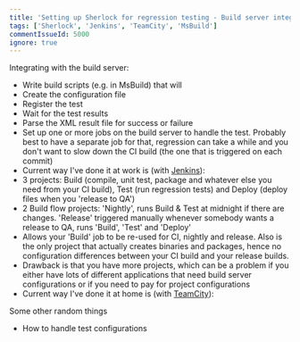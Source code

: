 ```yaml
---
title: 'Setting up Sherlock for regression testing - Build server integration'
tags: ['Sherlock', 'Jenkins', 'TeamCity', 'MsBuild']
commentIssueId: 5000
ignore: true
---
```


Integrating with the build server:

* Write build scripts (e.g. in MsBuild) that will
 * Create the configuration file
 * Register the test
 * Wait for the test results
 * Parse the XML result file for success or failure
* Set up one or more jobs on the build server to handle the test. Probably best to have a separate job for that, regression can take a while and you don't want to slow down the CI build (the one that is triggered on each commit)
* Current way I've done it at work is (with [Jenkins]()):
 *  3 projects: Build (compile, unit test, package and whatever else you need from your CI build), Test (run regression tests) and Deploy (deploy files when you 'release to QA')
 *  2 Build flow projects: 'Nightly', runs Build & Test at midnight if there are changes. 'Release' triggered manually whenever somebody wants a release to QA, runs 'Build', 'Test' and 'Deploy'
 *  Allows your 'Build' job to be re-used for CI, nightly and release. Also is the only project that actually creates binaries and packages, hence no configuration differences between your CI build and your release builds.
 *  Drawback is that you have more projects, which can be a problem if you either have lots of different applications that need build server configurations or if you need to pay for project configurations
* Current way I've done it at home is (with [TeamCity]()):


Some other random things

* How to handle test configurations